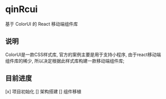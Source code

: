 # qinRcui
基于 ColorUI 的 React 移动端组件库

## 说明
ColorUI是一款CSS样式库, 官方的案例主要是用于支持小程序, 由于react移动端组件库的稀少, 所以决定根据此样式库构建一款移动端组件库;

## 目前进度
[x] 项目初始化
[] 架构搭建
[] 组件移植
